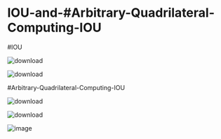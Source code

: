 # IOU-and-#Arbitrary-Quadrilateral-Computing-IOU


#IOU

![download](https://user-images.githubusercontent.com/82762841/197922411-ea1155c5-6fb5-491b-9537-c2419b7da418.png)

![download](https://user-images.githubusercontent.com/82762841/197922430-57f475ee-579c-4a54-9340-54084df74b49.png)



#Arbitrary-Quadrilateral-Computing-IOU

![download](https://user-images.githubusercontent.com/82762841/197922499-b6161eae-53d5-4aad-8367-439a84031776.png)

![download](https://user-images.githubusercontent.com/82762841/197922517-5a49f13b-529a-4b3e-bb8c-99a66acb49df.png)

![image](https://user-images.githubusercontent.com/82762841/197922552-14f0bc6f-93cf-4d83-98e3-685984190dd9.png)


